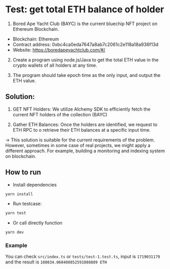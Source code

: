 # Test: get total ETH balance of holder

1. Bored Ape Yacht Club (BAYC) is the current bluechip NFT project on Ethereum Blockchain.
  - Blockchain: Ethereum
  - Contract address: 0xbc4ca0eda7647a8ab7c2061c2e118a18a936f13d
  - Website: https://boredapeyachtclub.com/#/

2. Create a program using node.js/Java to get the total ETH value in the crypto wallets of all holders at any time.

3. The program should take epoch time as the only input, and output the ETH value.


## Solution:

1. GET NFT Holders: We utilize Alchemy SDK to efficiently fetch the current NFT holders of the collection (BAYC)

2. Gather ETH Balances: Once the holders are identified, we request to ETH RPC to o retrieve their ETH balances at a specific input time. 

-> This solution is suitable for the current requirements of the problem.
However, sometimes in some case of real projects, we might apply a different approach. For example, building a monitoring and indexing system on blockchain.


## How to run 

- Install dependencies
```bash
yarn install
```

- Run testcase:
```bash
yarn test
```

- Or call directly function
```bash
yarn dev
```

### Example
You can check ``src/index.ts`` or ``tests/test-1.test.ts``, input is ``1719031179`` and the result is ``108034.060408852591088889 ETH``